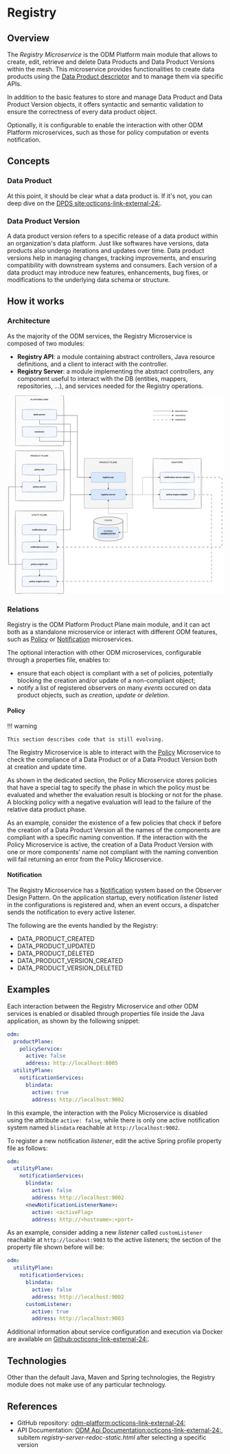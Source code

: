 # Registry

## Overview

The *Registry Microservice* is the ODM Platform main module that allows to create, edit, 
retrieve and delete Data Products and Data Product Versions within the mesh. 
This microservice provides functionalities to create data products using the 
[Data Product descriptor](../../concepts/data-product-descriptor.md) and to manage them via specific APIs.

In addition to the basic features to store and manage Data Product and Data Product Version objects, 
it offers syntactic and semantic validation to ensure the correctness of every data product object.

Optionally, it is configurable to enable the interaction with other ODM Platform microservices, 
such as those for policy computation or events notification. 

## Concepts

### Data Product

At this point, it should be clear what a data product is. If it's not, you can deep dive on the 
<a href="https://dpds.opendatamesh.org/concepts/data-product/" target="_blank">DPDS site:octicons-link-external-24:</a>.

### Data Product Version

A data product version refers to a specific release of a data product within an organization's data platform. 
Just like softwares have versions, data products also undergo iterations and updates over time. 
Data product versions help in managing changes, tracking improvements, 
and ensuring compatibility with downstream systems and consumers. 
Each version of a data product may introduce new features, enhancements, bug fixes, 
or modifications to the underlying data schema or structure.

## How it works

### Architecture

As the majority of the ODM services, the Registry Microservice is composed of two modules:

* **Registry API**: a module containing abstract controllers, Java resource definitions, and a client to interact with the controller.
* **Registry Server**: a module implementing the abstract controllers, any component useful to interact with the DB (entities, mappers, repositories, ...), and services needed for the Registry operations.

![Registry-diagram](../../images/architecture/product-plane/registry/registry_architecture.png)

### Relations

Registry is the ODM Platform Product Plane main module, 
and it can act both as a standalone microservice or interact with different ODM features, 
such as [Policy](../product-plane/policy.md) or [Notification](../utility-plane/notification/index.md) microservices.

The optional interaction with other ODM microservices, configurable through a properties file, enables to:

* ensure that each object is compliant with a set of policies, potentially blocking the creation and/or update of a non-compliant object;
* notify a list of registered observers on many _events_ occured on data product objects, such as _creation_, _update_ or _deletion_.

#### Policy

!!! warning 

    This section describes code that is still evolving.

The Registry Microservice is able to interact with the [Policy](../product-plane/policy.md) Microservice 
to check the compliance of a Data Product or of a Data Product Version both at creation and update time.

As shown in the dedicated section, the Policy Microservice stores policies that have a special tag to specify the phase 
in which the policy must be evaluated and whether the evaluation result is blocking or not for the phase. 
A blocking policy with a negative evaluation will lead to the failure of the relative data product phase.

As an example, consider the existence of a few policies that check if before the creation of a Data Product Version 
all the names of the components are compliant with a specific naming convention. 
If the interaction with the Policy Microservice is active, 
the creation of a Data Product Version with one or more components' name not compliant with the naming convention 
will fail returning an error from the Policy Microservice.

#### Notification

The Registry Microservice has a [Notification](../utility-plane/notification/index.md) system based on the Observer Design Pattern. 
On the application startup, every notification _listener_ listed in the configurations is registered 
and, when an event occurs, a dispatcher sends the notification to every active listener.

The following are the events handled by the Registry:

* DATA_PRODUCT_CREATED 
* DATA_PRODUCT_UPDATED 
* DATA_PRODUCT_DELETED
* DATA_PRODUCT_VERSION_CREATED 
* DATA_PRODUCT_VERSION_DELETED

## Examples

Each interaction between the Registry Microservice and other ODM services is enabled or disabled through properties file
inside the Java application, as shown by the following snippet:

```yaml
odm:
  productPlane:
    policyService:
      active: false
      address: http://localhost:8005
  utilityPlane:
    notificationServices:
      blindata:
        active: true
        address: http://localhost:9002
```
In this example, the interaction with the Policy Microservice is disabled using the attribute `active: false`, 
while there is only one active notification system named `blindata` reachable at `http://localhost:9002`.

To register a new notification _listener_, edit the active Spring profile property file as follows: 

```yaml
odm:
  utilityPlane:
    notificationServices:
      blindata:
        active: false
        address: http://localhost:9002
      <newNotificationListenerName>:
        active: <activeFlag>
        address: http://<hostname>:<port>
```
As an example, consider adding a new _listener_ called `customListener` reachable at `http://locahost:9003` to the active listeners; 
the section of the property file shown before will be: 
```yaml
odm:
  utilityPlane:
    notificationServices:
      blindata:
        active: false
        address: http://localhost:9002
      customListener:
        active: true
        address: http://localhost:9003
```

Additional information about service configuration and execution via Docker are available on 
<a href="https://github.com/opendatamesh-initiative/odm-platform/blob/main/README.md" target="_blank">Github:octicons-link-external-24:</a>.

## Technologies

Other than the default Java, Maven and Spring technologies, the Registry module does not make use of any particular technology.

## References

* GitHub repository: <a href="https://github.com/opendatamesh-initiative/odm-platform" target="_blank">odm-platform:octicons-link-external-24:</a>
* API Documentation: <a href="https://opendatamesh-initiative.github.io/odm-api-doc/doc.html" target="_blank">ODM Api Documentation:octicons-link-external-24:</a>, subitem _registry-server-redoc-static.html_ after selecting a specific version